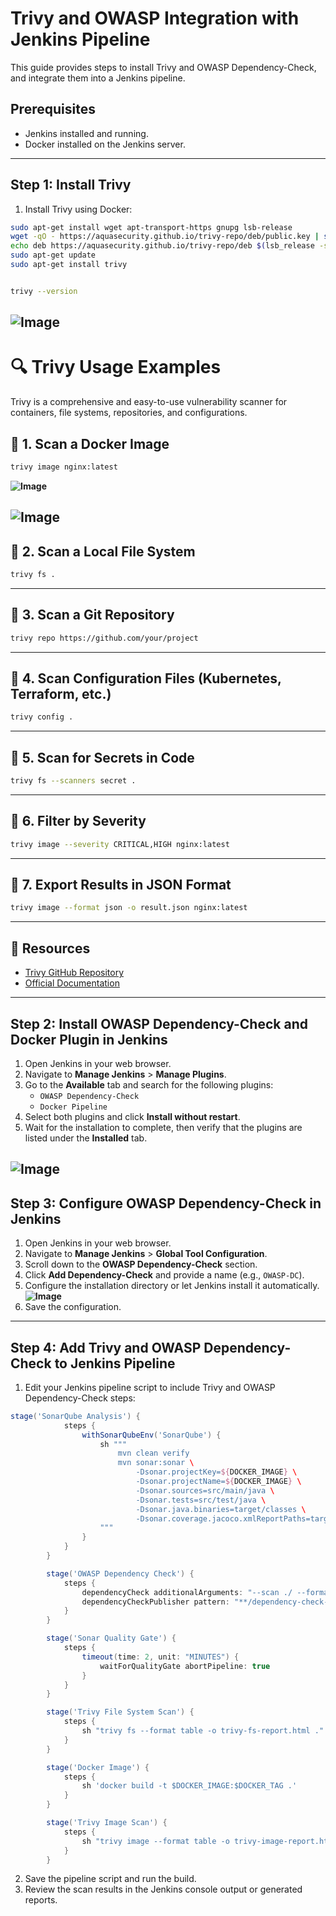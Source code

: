 # Trivy and OWASP Integration with Jenkins Pipeline

This guide provides steps to install Trivy and OWASP Dependency-Check, and integrate them into a Jenkins pipeline.

## Prerequisites
- Jenkins installed and running.
- Docker installed on the Jenkins server.
---

## Step 1: Install Trivy
1. Install Trivy using Docker:
```bash
sudo apt-get install wget apt-transport-https gnupg lsb-release
wget -qO - https://aquasecurity.github.io/trivy-repo/deb/public.key | sudo apt-key add -
echo deb https://aquasecurity.github.io/trivy-repo/deb $(lsb_release -sc) main | sudo tee -a /etc/apt/sources.list.d/trivy.list
sudo apt-get update
sudo apt-get install trivy
```
```bash

trivy --version 
```
**![Image](https://github.com/user-attachments/assets/a683d3d9-ac96-4bca-8a1b-d42bc315fb99)**
---

# 🔍 Trivy Usage Examples
Trivy is a comprehensive and easy-to-use vulnerability scanner for containers, file systems, repositories, and configurations.

## 🔹 1. Scan a Docker Image

```bash
trivy image nginx:latest
```  
**![Image](https://github.com/user-attachments/assets/b4c65e00-080f-4af6-b19f-dc721e74787f)**

**![Image](https://github.com/user-attachments/assets/0b0840b5-93ee-4706-8abb-26e72a333413)**
---

## 🔹 2. Scan a Local File System

```bash
trivy fs .
```

---

## 🔹 3. Scan a Git Repository

```bash
trivy repo https://github.com/your/project
```

---

## 🔹 4. Scan Configuration Files (Kubernetes, Terraform, etc.)

```bash
trivy config .
```

---

## 🔹 5. Scan for Secrets in Code

```bash
trivy fs --scanners secret .
```

---

## 🔹 6. Filter by Severity

```bash
trivy image --severity CRITICAL,HIGH nginx:latest
```

---

## 🔹 7. Export Results in JSON Format

```bash
trivy image --format json -o result.json nginx:latest
```
---
## 📘 Resources

* [Trivy GitHub Repository](https://github.com/aquasecurity/trivy)
* [Official Documentation](https://aquasecurity.github.io/trivy/)
---

## Step 2: Install OWASP Dependency-Check and Docker Plugin in Jenkins

1. Open Jenkins in your web browser.
2. Navigate to **Manage Jenkins** > **Manage Plugins**.
3. Go to the **Available** tab and search for the following plugins:
    - `OWASP Dependency-Check`
    - `Docker Pipeline`
4. Select both plugins and click **Install without restart**.
5. Wait for the installation to complete, then verify that the plugins are listed under the **Installed** tab.

**![Image](https://github.com/user-attachments/assets/38572f7a-35a0-4cb9-9a58-4d3a2a381ddb)**
--- 
## Step 3: Configure OWASP Dependency-Check in Jenkins

1. Open Jenkins in your web browser.
2. Navigate to **Manage Jenkins** > **Global Tool Configuration**.
3. Scroll down to the **OWASP Dependency-Check** section.
4. Click **Add Dependency-Check** and provide a name (e.g., `OWASP-DC`).
5. Configure the installation directory or let Jenkins install it automatically.
**![Image](https://github.com/user-attachments/assets/b13551c6-0762-48fa-b24c-8672e0e8b348)**
6. Save the configuration.
---
## Step 4: Add Trivy and OWASP Dependency-Check to Jenkins Pipeline

1. Edit your Jenkins pipeline script to include Trivy and OWASP Dependency-Check steps:

```groovy
stage('SonarQube Analysis') {
            steps {
                withSonarQubeEnv('SonarQube') {
                    sh """
                        mvn clean verify
                        mvn sonar:sonar \
                            -Dsonar.projectKey=${DOCKER_IMAGE} \
                            -Dsonar.projectName=${DOCKER_IMAGE} \
                            -Dsonar.sources=src/main/java \
                            -Dsonar.tests=src/test/java \
                            -Dsonar.java.binaries=target/classes \
                            -Dsonar.coverage.jacoco.xmlReportPaths=target/site/jacoco/jacoco.xml
                    """
                }
            }
        }

        stage('OWASP Dependency Check') {
            steps {
                dependencyCheck additionalArguments: "--scan ./ --format XML --out dependency-check-report.xml", odcInstallation: 'OWASP-DC'
                dependencyCheckPublisher pattern: "**/dependency-check-report.xml"
            }
        }

        stage('Sonar Quality Gate') {
            steps {
                timeout(time: 2, unit: "MINUTES") {
                    waitForQualityGate abortPipeline: true
                }
            }
        }

        stage('Trivy File System Scan') {
            steps {
                sh "trivy fs --format table -o trivy-fs-report.html ."
            }
        }

        stage('Docker Image') {
            steps {
                sh 'docker build -t $DOCKER_IMAGE:$DOCKER_TAG .'
            }
        }

        stage('Trivy Image Scan') {
            steps {
                sh "trivy image --format table -o trivy-image-report.html $DOCKER_IMAGE:$DOCKER_TAG"
            }
        }
```

2. Save the pipeline script and run the build.
3. Review the scan results in the Jenkins console output or generated reports.